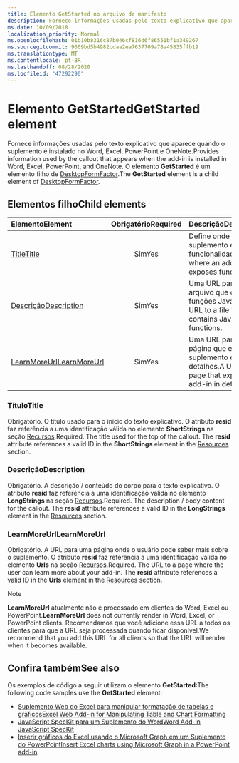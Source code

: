 ```yaml
---
title: Elemento GetStarted no arquivo de manifesto
description: Fornece informações usadas pelo texto explicativo que aparece quando o suplemento é instalado no Word, Excel, PowerPoint e OneNote.
ms.date: 10/09/2018
localization_priority: Normal
ms.openlocfilehash: 01b10b8316c87b046cf816d6f86551bf1a349267
ms.sourcegitcommit: 9609bd5b4982cdaa2ea7637709a78a45835ffb19
ms.translationtype: MT
ms.contentlocale: pt-BR
ms.lasthandoff: 08/28/2020
ms.locfileid: "47292290"
---
```

# <a name="getstarted-element"></a><span data-ttu-id="ab4b2-103">Elemento GetStarted</span><span class="sxs-lookup"><span data-stu-id="ab4b2-103">GetStarted element</span></span>

<span data-ttu-id="ab4b2-104">Fornece informações usadas pelo texto explicativo que aparece quando o suplemento é instalado no Word, Excel, PowerPoint e OneNote.</span><span class="sxs-lookup"><span data-stu-id="ab4b2-104">Provides information used by the callout that appears when the add-in is installed in Word, Excel, PowerPoint, and OneNote.</span></span> <span data-ttu-id="ab4b2-105">O elemento **GetStarted** é um elemento filho de [DesktopFormFactor](desktopformfactor.md).</span><span class="sxs-lookup"><span data-stu-id="ab4b2-105">The **GetStarted** element is a child element of [DesktopFormFactor](desktopformfactor.md).</span></span>

## <a name="child-elements"></a><span data-ttu-id="ab4b2-106">Elementos filho</span><span class="sxs-lookup"><span data-stu-id="ab4b2-106">Child elements</span></span>

| <span data-ttu-id="ab4b2-107">Elemento</span><span class="sxs-lookup"><span data-stu-id="ab4b2-107">Element</span></span>                       | <span data-ttu-id="ab4b2-108">Obrigatório</span><span class="sxs-lookup"><span data-stu-id="ab4b2-108">Required</span></span> | <span data-ttu-id="ab4b2-109">Descrição</span><span class="sxs-lookup"><span data-stu-id="ab4b2-109">Description</span></span>                                        |
|:------------------------------|:--------:|:---------------------------------------------------|
| [<span data-ttu-id="ab4b2-110">Title</span><span class="sxs-lookup"><span data-stu-id="ab4b2-110">Title</span></span>](#title)               | <span data-ttu-id="ab4b2-111">Sim</span><span class="sxs-lookup"><span data-stu-id="ab4b2-111">Yes</span></span>      | <span data-ttu-id="ab4b2-112">Define onde um suplemento expõe a funcionalidade.</span><span class="sxs-lookup"><span data-stu-id="ab4b2-112">Defines where an add-in exposes functionality.</span></span>     |
| [<span data-ttu-id="ab4b2-113">Descrição</span><span class="sxs-lookup"><span data-stu-id="ab4b2-113">Description</span></span>](#description)   | <span data-ttu-id="ab4b2-114">Sim</span><span class="sxs-lookup"><span data-stu-id="ab4b2-114">Yes</span></span>      | <span data-ttu-id="ab4b2-115">Uma URL para um arquivo que contém funções JavaScript.</span><span class="sxs-lookup"><span data-stu-id="ab4b2-115">A URL to a file that contains JavaScript functions.</span></span>|
| [<span data-ttu-id="ab4b2-116">LearnMoreUrl</span><span class="sxs-lookup"><span data-stu-id="ab4b2-116">LearnMoreUrl</span></span>](#learnmoreurl) | <span data-ttu-id="ab4b2-117">Sim</span><span class="sxs-lookup"><span data-stu-id="ab4b2-117">Yes</span></span>       | <span data-ttu-id="ab4b2-118">Uma URL para uma página que explica o suplemento em detalhes.</span><span class="sxs-lookup"><span data-stu-id="ab4b2-118">A URL to a page that explains the add-in in detail.</span></span>   |

### <a name="title"></a><span data-ttu-id="ab4b2-119">Título</span><span class="sxs-lookup"><span data-stu-id="ab4b2-119">Title</span></span> 

<span data-ttu-id="ab4b2-p102">Obrigatório. O título usado para o início do texto explicativo. O atributo **resid** faz referência a uma identificação válida no elemento **ShortStrings** na seção [Recursos](resources.md).</span><span class="sxs-lookup"><span data-stu-id="ab4b2-p102">Required. The title used for the top of the callout. The **resid** attribute references a valid ID in the **ShortStrings** element in the [Resources](resources.md) section.</span></span>

### <a name="description"></a><span data-ttu-id="ab4b2-123">Descrição</span><span class="sxs-lookup"><span data-stu-id="ab4b2-123">Description</span></span>

<span data-ttu-id="ab4b2-p103">Obrigatório. A descrição / conteúdo do corpo para o texto explicativo. O atributo **resid** faz referência a uma identificação válida no elemento **LongStrings** na seção [Recursos](resources.md).</span><span class="sxs-lookup"><span data-stu-id="ab4b2-p103">Required. The description / body content for the callout. The **resid** attribute references a valid ID in the **LongStrings** element in the [Resources](resources.md) section.</span></span>

### <a name="learnmoreurl"></a><span data-ttu-id="ab4b2-127">LearnMoreUrl</span><span class="sxs-lookup"><span data-stu-id="ab4b2-127">LearnMoreUrl</span></span>

<span data-ttu-id="ab4b2-p104">Obrigatório. A URL para uma página onde o usuário pode saber mais sobre o suplemento. O atributo **resid** faz referência a uma identificação válida no elemento **Urls** na seção [Recursos](resources.md).</span><span class="sxs-lookup"><span data-stu-id="ab4b2-p104">Required. The URL to a page where the user can learn more about your add-in. The **resid** attribute references a valid ID in the **Urls** element in the [Resources](resources.md) section.</span></span>

> [!NOTE]
> <span data-ttu-id="ab4b2-131">**LearnMoreUrl** atualmente não é processado em clientes do Word, Excel ou PowerPoint.</span><span class="sxs-lookup"><span data-stu-id="ab4b2-131">**LearnMoreUrl** does not currently render in Word, Excel, or PowerPoint clients.</span></span> <span data-ttu-id="ab4b2-132">Recomendamos que você adicione essa URL a todos os clientes para que a URL seja processada quando ficar disponível.</span><span class="sxs-lookup"><span data-stu-id="ab4b2-132">We recommend that you add this URL for all clients so that the URL will render when it becomes available.</span></span> 

## <a name="see-also"></a><span data-ttu-id="ab4b2-133">Confira também</span><span class="sxs-lookup"><span data-stu-id="ab4b2-133">See also</span></span>

<span data-ttu-id="ab4b2-134">Os exemplos de código a seguir utilizam o elemento **GetStarted**:</span><span class="sxs-lookup"><span data-stu-id="ab4b2-134">The following code samples use the **GetStarted** element:</span></span>

* [<span data-ttu-id="ab4b2-135">Suplemento Web do Excel para manipular formatação de tabelas e gráficos</span><span class="sxs-lookup"><span data-stu-id="ab4b2-135">Excel Web Add-in for Manipulating Table and Chart Formatting</span></span>](https://github.com/OfficeDev/Excel-Add-in-JavaScript-SalesTracker)
* [<span data-ttu-id="ab4b2-136">JavaScript SpecKit para um Suplemento do Word</span><span class="sxs-lookup"><span data-stu-id="ab4b2-136">Word Add-in JavaScript SpecKit</span></span>](https://github.com/OfficeDev/Word-Add-in-JS-SpecKit)
* [<span data-ttu-id="ab4b2-137">Inserir gráficos do Excel usando o Microsoft Graph em um Suplemento do PowerPoint</span><span class="sxs-lookup"><span data-stu-id="ab4b2-137">Insert Excel charts using Microsoft Graph in a PowerPoint add-in</span></span>](https://github.com/OfficeDev/PowerPoint-Add-in-Microsoft-Graph-ASPNET-InsertChart)
